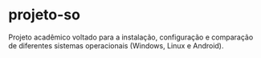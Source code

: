 # projeto-so
Projeto acadêmico voltado para a instalação, configuração e comparação de diferentes sistemas operacionais (Windows, Linux e Android).
